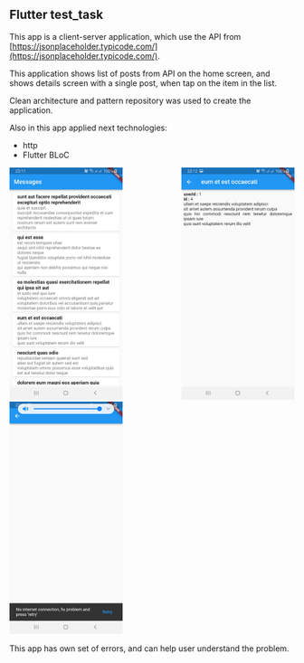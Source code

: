 ## Flutter test_task
This app is a client-server application, which use the API from [https://jsonplaceholder.typicode.com/](https://jsonplaceholder.typicode.com/).

This application shows list of posts from API on the home screen, and shows details screen with a single post, when tap on the item in the list.

Clean architecture and pattern repository was used to create the application.

Also in this app applied next technologies:
* http
* Flutter BLoC

<p align="justify">
<img src="screenshots/1.png" width=200>

<img src="screenshots/2.png" width=200>

<img src="screenshots/3.png" width=200>
</p>

This app has own set of errors, and can help user understand the problem.
